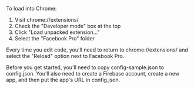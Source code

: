 To load into Chrome:

1. Visit chrome://extensions/
2. Check the "Developer mode" box at the top
3. Click "Load unpacked extension..."
4. Select the "Facebook Pro" folder

Every time you edit code, you'll need to return to chrome://extensions/ and select the "Reload"
option next to Facebook Pro.

Before you get started, you'll need to copy config-sample.json to config.json. You'll also need to
create a Firebase account, create a new app, and then put the app's URL in config.json.

